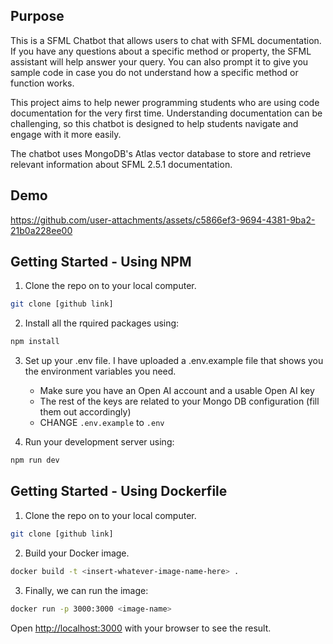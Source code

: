 ## Purpose
This is a SFML Chatbot that allows users to chat with SFML documentation. If you have any questions about a specific method or property, the SFML assistant will help answer your query. You can also prompt it to give you sample code in case you do not understand how a specific method or function works.

This project aims to help newer programming students who are using code documentation for the very first time. Understanding documentation can be challenging, so this chatbot is designed to help students navigate and engage with it more easily.

The chatbot uses MongoDB's Atlas vector database to store and retrieve relevant information about SFML 2.5.1 documentation. 

## Demo



https://github.com/user-attachments/assets/c5866ef3-9694-4381-9ba2-21b0a228ee00




## Getting Started - Using NPM

1. Clone the repo on to your local computer.

```bash
git clone [github link]
```
2. Install all the rquired packages using:

```bash
npm install
```
3. Set up your .env file. I have uploaded a .env.example file that shows you the environment variables you need.
   - Make sure you have an Open AI account and a usable Open AI key
   - The rest of the keys are related to your Mongo DB configuration (fill them out accordingly)
   - CHANGE ```.env.example``` to ```.env```

4. Run your development server using:

```bash
npm run dev
```

## Getting Started - Using Dockerfile

1. Clone the repo on to your local computer.

```bash
git clone [github link]
```
2. Build your Docker image. 

```bash
docker build -t <insert-whatever-image-name-here> .
```
3. Finally, we can run the image:

```bash
docker run -p 3000:3000 <image-name>
```

Open [http://localhost:3000](http://localhost:3000) with your browser to see the result.

